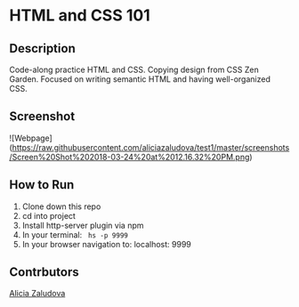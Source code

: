 # HTML and CSS 101

## Description
Code-along practice HTML and CSS. Copying design from CSS Zen Garden. Focused on writing semantic HTML and having well-organized CSS.

## Screenshot
![Webpage] (https://raw.githubusercontent.com/aliciazaludova/test1/master/screenshots/Screen%20Shot%202018-03-24%20at%2012.16.32%20PM.png)

## How to Run
1. Clone down this repo
1. cd into project
1. Install http-server plugin via npm
1. In your terminal: ``` hs -p 9999```
1. In your browser navigation to: localhost: 9999

## Contrbutors
[Alicia Zaludova](https://github.com/aliciazaludova)
